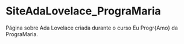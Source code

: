 # SiteAdaLovelace_PrograMaria
Página sobre Ada Lovelace criada durante o curso Eu Progr{Amo} da PrograMaria.
